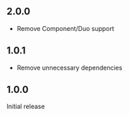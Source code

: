 ## 2.0.0

- Remove Component/Duo support

## 1.0.1

- Remove unnecessary dependencies

## 1.0.0

Initial release
